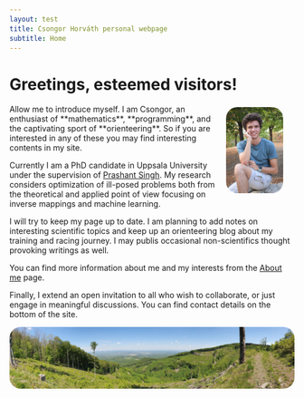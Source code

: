 ```yaml
---
layout: test
title: Csongor Horváth personal webpage
subtitle: Home
---
```

# Greetings, esteemed visitors!

<img style="float: right; margin: 5px 20px;  border-radius:20px; " src="\img\profil.JPG" alt="Profile picture" width="20%" height="20%">
Allow me to introduce myself. I am Csongor, an enthusiast of **mathematics**, **programming**, and the captivating sport of **orienteering**. So if you are interested in any of these you may find interesting contents in my site.

Currently I am a PhD candidate in Uppsala University under the supervision of [Prashant Singh](https://www.prashantsingh.se/). My research considers optimization of ill-posed problems both from the theoretical and applied point of view focusing on inverse mappings and machine learning.

I will try to keep my page up to date. I am planning to add notes on interesting scientific topics and keep up an orienteering blog about my training and racing journey. I may publis occasional non-scientifics thought provoking writings as well.

You can find more information about me and my interests from the [About me](/about/about) page.

Finally, I extend an open invitation to all who wish to collaborate, or just engage in meaningful discussions. You can find contact details on the bottom of the site.

<img style="float: right; margin: 0px 0px;  border-radius:20px; "  src="\img\taj.jpg" alt="Mátra">